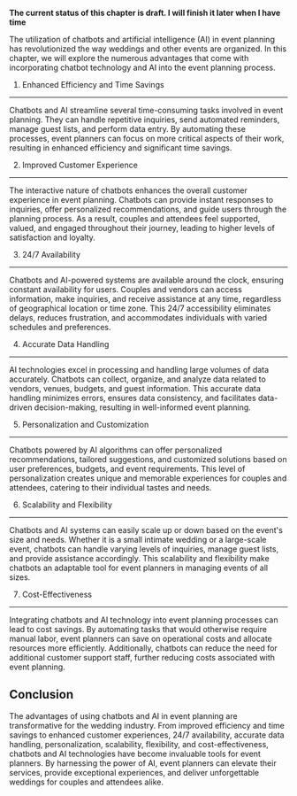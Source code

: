 **The current status of this chapter is draft. I will finish it later when I have time**

The utilization of chatbots and artificial intelligence (AI) in event planning has revolutionized the way weddings and other events are organized. In this chapter, we will explore the numerous advantages that come with incorporating chatbot technology and AI into the event planning process.

1. Enhanced Efficiency and Time Savings
---------------------------------------

Chatbots and AI streamline several time-consuming tasks involved in event planning. They can handle repetitive inquiries, send automated reminders, manage guest lists, and perform data entry. By automating these processes, event planners can focus on more critical aspects of their work, resulting in enhanced efficiency and significant time savings.

2. Improved Customer Experience
-------------------------------

The interactive nature of chatbots enhances the overall customer experience in event planning. Chatbots can provide instant responses to inquiries, offer personalized recommendations, and guide users through the planning process. As a result, couples and attendees feel supported, valued, and engaged throughout their journey, leading to higher levels of satisfaction and loyalty.

3. 24/7 Availability
--------------------

Chatbots and AI-powered systems are available around the clock, ensuring constant availability for users. Couples and vendors can access information, make inquiries, and receive assistance at any time, regardless of geographical location or time zone. This 24/7 accessibility eliminates delays, reduces frustration, and accommodates individuals with varied schedules and preferences.

4. Accurate Data Handling
-------------------------

AI technologies excel in processing and handling large volumes of data accurately. Chatbots can collect, organize, and analyze data related to vendors, venues, budgets, and guest information. This accurate data handling minimizes errors, ensures data consistency, and facilitates data-driven decision-making, resulting in well-informed event planning.

5. Personalization and Customization
------------------------------------

Chatbots powered by AI algorithms can offer personalized recommendations, tailored suggestions, and customized solutions based on user preferences, budgets, and event requirements. This level of personalization creates unique and memorable experiences for couples and attendees, catering to their individual tastes and needs.

6. Scalability and Flexibility
------------------------------

Chatbots and AI systems can easily scale up or down based on the event's size and needs. Whether it is a small intimate wedding or a large-scale event, chatbots can handle varying levels of inquiries, manage guest lists, and provide assistance accordingly. This scalability and flexibility make chatbots an adaptable tool for event planners in managing events of all sizes.

7. Cost-Effectiveness
---------------------

Integrating chatbots and AI technology into event planning processes can lead to cost savings. By automating tasks that would otherwise require manual labor, event planners can save on operational costs and allocate resources more efficiently. Additionally, chatbots can reduce the need for additional customer support staff, further reducing costs associated with event planning.

Conclusion
----------

The advantages of using chatbots and AI in event planning are transformative for the wedding industry. From improved efficiency and time savings to enhanced customer experiences, 24/7 availability, accurate data handling, personalization, scalability, flexibility, and cost-effectiveness, chatbots and AI technologies have become invaluable tools for event planners. By harnessing the power of AI, event planners can elevate their services, provide exceptional experiences, and deliver unforgettable weddings for couples and attendees alike.
